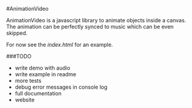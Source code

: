 #AnimationVideo

AnimationVideo is a javascript library to animate objects inside a canvas. The animation can be perfectly synced to music which can be even skipped.

For now see the *index.html* for an example.

###TODO
* write demo with audio
* write example in readme
* more tests
* debug error messages in console log
* full documentation
* website

